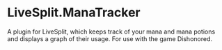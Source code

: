 # LiveSplit.ManaTracker
A plugin for LiveSplit, which keeps track of your mana and mana potions and displays a graph of their usage. For use with the game Dishonored.
